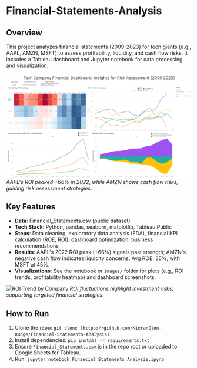 # Financial-Statements-Analysis

## Overview
This project analyzes financial statements (2009-2023) for tech giants (e.g., AAPL, AMZN, MSFT) to assess profitability, liquidity, and cash flow risks. It includes a Tableau dashboard and Jupyter notebook for data processing and visualization.

![Dashboard Overview](Images/Dashboard.png)
*AAPL's ROI peaked +66% in 2022, while AMZN shows cash flow risks, guiding risk assessment strategies.*

## Key Features
- **Data**: Financial_Statements.csv (public dataset)
- **Tech Stack**: Python, pandas, seaborn, matplotlib, Tableau Public
- **Steps**: Data cleaning, exploratory data analysis (EDA), financial KPI calculation (ROE, ROI), dashboard optimization, business recommendations
- **Results**: AAPL's 2022 ROI peak (+66%) signals past strength; AMZN's negative cash flow indicates liquidity concerns. Avg ROE: 35%, with MSFT at 45%.
- **Visualizations**: See the notebook or `images/` folder for plots (e.g., ROI trends, profitability heatmap) and dashboard screenshots.

![ROI Trend by Company](images/roi_trend.png)
*ROI fluctuations highlight investment risks, supporting targeted financial strategies.*

## How to Run
1. Clone the repo: `git clone (https://github.com/KieranGlon-Rudge/Financial-Statements-Analysis)`
3. Install dependencies: `pip install -r requirements.txt`
4. Ensure `Financial_Statements.csv` is in the repo root or uploaded to Google Sheets for Tableau.
5. Run: `jupyter notebook Financial_Statements_Analysis.ipynb`
